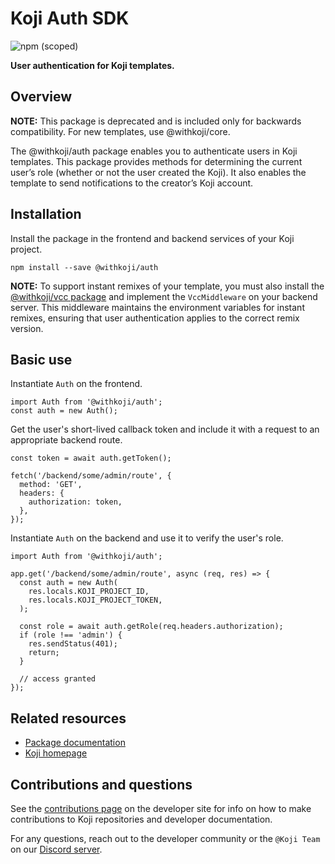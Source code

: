 # Koji Auth SDK
![npm (scoped)](https://img.shields.io/npm/v/@withkoji/auth?color=green&style=flat-square)

**User authentication for Koji templates.**

## Overview

**NOTE:**
This package is deprecated and is included only for backwards compatibility. For new templates, use @withkoji/core.

The @withkoji/auth package enables you to authenticate users in Koji templates. This package provides methods for determining the current user’s role (whether or not the user created the Koji). It also enables the template to send notifications to the creator’s Koji account.

## Installation

Install the package in the frontend and backend services of your Koji project.

```
npm install --save @withkoji/auth
```

**NOTE:** To support instant remixes of your template, you must also install the [@withkoji/vcc package](https://developer.withkoji.com/reference/packages/withkoji-vcc-package) and implement the `VccMiddleware` on your backend server. This middleware maintains the environment variables for instant remixes, ensuring that user authentication applies to the correct remix version.

## Basic use

Instantiate `Auth` on the frontend.

```
import Auth from '@withkoji/auth';
const auth = new Auth();
```

Get the user's short-lived callback token and include it with a request to an appropriate backend route.

```
const token = await auth.getToken();

fetch('/backend/some/admin/route', {
  method: 'GET',
  headers: {
    authorization: token,
  },
});

```

Instantiate `Auth` on the backend and use it to verify the user's role.
```
import Auth from '@withkoji/auth';

app.get('/backend/some/admin/route', async (req, res) => {
  const auth = new Auth(
    res.locals.KOJI_PROJECT_ID,
    res.locals.KOJI_PROJECT_TOKEN,
  );

  const role = await auth.getRole(req.headers.authorization);
  if (role !== 'admin') {
    res.sendStatus(401);
    return;
  }

  // access granted
});
```

## Related resources

* [Package documentation](https://developer.withkoji.com/reference/packages/withkoji-koji-auth-sdk)
* [Koji homepage](http://withkoji.com/)

## Contributions and questions

See the [contributions page](https://developer.withkoji.com/docs/about/contribute-koji-developers) on the developer site for info on how to make contributions to Koji repositories and developer documentation.

For any questions, reach out to the developer community or the `@Koji Team` on our [Discord server](https://discord.com/invite/9egkTWf4ec).
